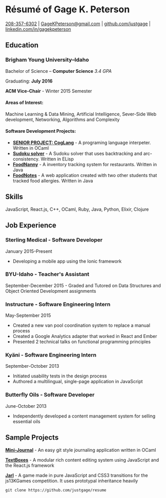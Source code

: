 Résumé of Gage K. Peterson
==========================

[208-357-6302](tel:208-357-6302) |
[GageKPeterson@gmail.com](mailto:gagekpeterson@gmail.com) |
[github.com/justgage](https://github.com/justgage/justgage.github.io) |
[linkedin.com/in/gagekpeterson](https://www.linkedin.com/in/gagekpeterson)

Education
---------

### Brigham Young University–Idaho

Bachelor of Science – **Computer Science** *3.4 GPA*

Graduating: **July 2016**

**ACM Vice-Chair** - Winter 2015 Semester

#### Areas of Interest:

Machine Learning & Data Mining, Artificial Intelligence, Sever-Side Web
development, Networking, Algorithms and Complexity

#### Software Development Projects:

-   [**SENIOR PROJECT:
    CogLang**](https://github.com/justgage/cog-lang) - A programing
    language interpeter. Written in OCaml
-   [**Sudoku
    solver**](https://github.com/justgage/AI/tree/master/project1) - A
    Sudoku solver that uses backtracking and arc-consistency. Written in
    ELisp
-   [**FoodNanny**](https://bitbucket.org/teamfood/foodnanny) - A
    inventory tracking system for restaurants. Written in Java
-   [**FoodNotes**](https://github.com/justgage/FoodNotes) - A web
    application created with two other students that tracked
    food allergies. Written in Java

Skills
------

JavaScript, React.js, C++, OCaml, Ruby, Java, Python, Elixir, Clojure

Job Experience
--------------

### Sterling Medical - Software Developer

January 2015-Present

-   Developing a mobile app using the Ionic framework

### BYU-Idaho - Teacher's Assistant

September-December 2015 - Graded and Tutored on Data Structures and
Object Oriented Development assignments

### Instructure - Software Engineering Intern

May-September 2015

-   Created a new van pool coordination system to replace a manual
    process
-   Created a Google Analytics adapter that worked in React and Ember
-   Presented 2 technical talks on functional programming principles

### Kyäni - Software Engineering Intern

September-October 2013

-   Initiated usability tests in the design process
-   Authored a multilingual, single-page application in JavaScript

### Butterfly Oils - Software Developer

June-October 2013

-   Independently developed a content management system for selling
    essential oils

Sample Projects
---------------

**[Mini-Journal](https://github.com/justgage/mini-journal)** - An easy
git style journaling application written in OCaml

**[TextBoxes](https://github.com/justgage/textboxes)** - A modular rich
content editing system using JavaScript and the React.js framework

**[Jarl](https://github.com/justgage/jarl)** - A game made in pure
JavaScript and CSS3 transitions for the js13KGames competition. It uses
prototypal inheritance heavily

    git clone https://github.com/justgage/resume

